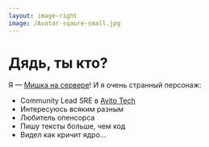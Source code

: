 ```yaml
---
layout: image-right
image: /Avatar-sqaure-small.jpg
---
```


# Дядь, ты кто?

Я — [Мишка на cервере](https://t.me/+3-r4TuXV_A0xNzgy)! И я очень странный персонаж:

- Community Lead SRE в [Avito Tech](https://avito.tech)
- Интересуюсь всяким разным
- Любитель опенсорса
- Пишу тексты больше, чем код
- Видел как кричит ядро…
